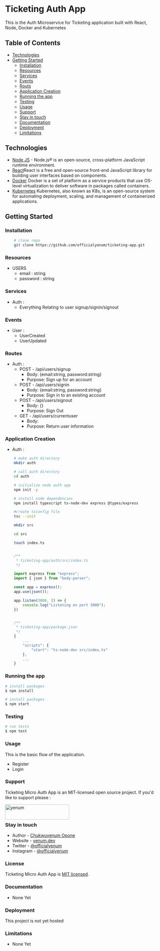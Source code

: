 # Ticketing Auth App

This is the Auth Microservice for Ticketing application built with React, Node, Docker and Kubernetes

## Table of Contents

-   [Technologies](#technologies)
-   [Getting Started](#getting-started)
    -   [Installation](#installation)
    -   [Resources](#resources)
    -   [Services](#services)
    -   [Events](#events)
    -   [Routs](#routes)
    -   [Application Creation](#application-creation)
    -   [Running the app](#running-the-app)
    -   [Testing](#testing)
    -   [Usage](#usage)
    -   [Support](#support)
    -   [Stay in touch](#stay-in-touch)
    -   [Documentation](#documentation)
    -   [Deployment](#deployment)
    -   [Limitations](#limitations)

## Technologies
-   [Node JS](https://nodejs.org/) - Node.js® is an open-source, cross-platform JavaScript runtime environment.
-   [React](https://react.dev)React is a free and open-source front-end JavaScript library for building user interfaces based on components.
-   [Docker](https://docker.com) Docker is a set of platform as a service products that use OS-level virtualization to deliver software in packages called containers.
-   [Kubernetes](https://kubernetes.io/) Kubernetes, also known as K8s, is an open-source system for automating deployment, scaling, and management of containerized applications.

## Getting Started

### Installation
```bash
    # clone repo
    git clone https://github.com/officialyenum/ticketing-app.git

```

### Resources
- USERS
    - email : string
    - password : string

### Services
- Auth : 
    -   Everything Relating to user signup/signin/signout

### Events

- User :
  - UserCreated
  - UserUpdated


### Routes

- Auth :
  - POST - /api/users/signup  
    - Body: {email:string, password:string}
    - Purpose: Sign up for an account
  - POST - /api/users/signin
    - Body: {email:string, password:string}
    - Purpose: Sign in to an existing account
  - POST - /api/users/signout
    - Body: {}
    - Purpose: Sign Out
  - GET - /api/users/currentuser 
    - Body: 
    - Purpose: Return user information

### Application Creation
- Auth :

```bash
    # make auth directory
    mkdir auth

    # call auth directory
    cd auth

    # initialize node auth app
    npm init -y 

    # install node dependencies
    npm install typescript ts-node-dev express @types/express

    #create tsconfig file
    tsc --init

    mkdir src

    cd src

    touch index.ts

```

```typescript

    /**
     * ticketing-app/auth/src/index.ts
     */

    import express from "express";
    import { json } from "body-parser";

    const app = express();
    app.use(json());

    app.listen(3000, () => {
        console.log("Listening on port 3000");
    })
```

```typescript

    /**
     * ticketing-app/package.json
     */
    {
        ...
        "scripts": {
            "start": "ts-node-dev src/index.ts"
        },
        ...
    }
```

### Running the app

```bash
# install packages
$ npm install 

# install packages
$ npm start 

```

### Testing

```bash
# run tests
$ npm test


```

### Usage

This is the basic flow of the application.
-   Register
-   Login

### Support

Ticketing Micro Auth App is an MIT-licensed open source project. If you'd like to support please : <p><a href="https://www.buymeacoffee.com/yenum"> <img align="left" src="https://cdn.buymeacoffee.com/buttons/v2/default-yellow.png" height="50" width="210" alt="yenum" /></a></p>
<br>
<br>

### Stay in touch

- Author - [Chukwuyenum Opone](https://github.com/officialyenum)
- Website - [yenum.dev](https://yenum.dev/)
- Twitter - [@officialyenum](https://twitter.com/officialyenum)
- Instagram - [@officialyenum](https://www.instagram.com/officialyenum/?hl=en)


### License

Ticketing Micro Auth App is [MIT licensed](https://github.com/officialyenum/ticketing-app/blob/main/LICENSE).


### Documentation
-   None Yet

### Deployment

This project is not yet hosted


### Limitations
-   None Yet

